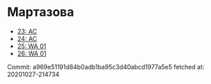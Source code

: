 # Мартазова
- [23: AC](23.md)
- [24: AC](24.md)
- [25: WA 01](25.md)
- [26: WA 01](26.md)

Commit: a969e51191d84b0adb1ba95c3d40abcd1977a5e5
 fetched at: 20201027-214734

